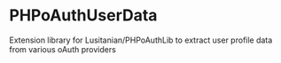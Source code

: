 PHPoAuthUserData
================

Extension library for Lusitanian/PHPoAuthLib to extract user profile data from various oAuth providers
